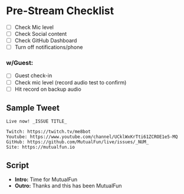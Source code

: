 # Pre-Stream Checklist

- [ ] Check Mic level
- [ ] Check Social content
- [ ] Check GitHub Dashboard
- [ ] Turn off notifications/phone

### w/Guest:

- [ ] Guest check-in
- [ ] Check mic level (record audio test to confirm)
- [ ] Hit record on backup audio

## Sample Tweet
```
Live now! _ISSUE TITLE_

Twitch: https://twitch.tv/me8bot
Youtube: https://www.youtube.com/channel/UCklWxKrTti61ZCROE1e5-MQ
GitHub: https://github.com/MutualFun/live/issues/_NUM_
Site: https://mutualfun.io
```

## Script

- **Intro:** Time for MutualFun
- **Outro:** Thanks and this has been MutualFun

